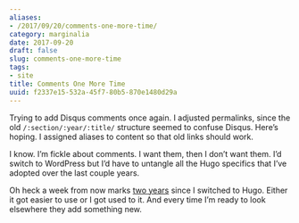 ```yaml
---
aliases:
- /2017/09/20/comments-one-more-time/
category: marginalia
date: 2017-09-20
draft: false
slug: comments-one-more-time
tags:
- site
title: Comments One More Time
uuid: f2337e15-532a-45f7-80b5-870e1480d29a
---
```


Trying to add Disqus comments once again. I adjusted permalinks, since the old
`/:section/:year/:title/` structure seemed to confuse Disqus. Here’s hoping. I
assigned aliases to content so that old links should work.

I know. I’m fickle about comments. I want them, then I don’t want them. I’d
switch to WordPress but I’d have to untangle all the Hugo specifics that I’ve
adopted over the last couple years.

[two years]: /post/2015/09/next-hugo

Oh heck a week from now marks [two years][] since I switched to Hugo. Either it
got easier to use or I got used to it. And every time I’m ready to look
elsewhere they add something new.
